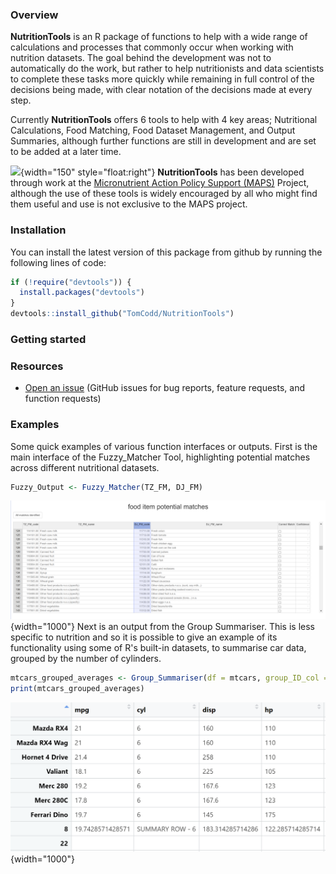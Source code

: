 ### Overview
**NutritionTools** is an R package of functions to help with a wide range of calculations and processes that commonly occur when working with nutrition datasets. The goal behind the development was not to automatically do the work, but rather to help nutritionists and data scientists to complete these tasks more quickly while remaining in full control of the decisions being made, with clear notation of the decisions made at every step.

Currently **NutritionTools** offers 6 tools to help with 4 key areas;
Nutritional Calculations, Food Matching, Food Dataset Management, and Output
Summaries, although further functions are still in development and are set to be
added at a later time. 

![](reference/figures/MAPS_logo_cropped.jpg){width="150"
style="float:right"} **NutritionTools** has been developed through work at the [Micronutrient Action Policy Support (MAPS)](https://www.micronutrient.support/) Project, although the
use of these tools is widely encouraged by all who might find them useful and
use is not exclusive to the MAPS project.

### Installation
You can install the latest version of this package from github by
running the following lines of code:
``` r
if (!require("devtools")) {
  install.packages("devtools")
}
devtools::install_github("TomCodd/NutritionTools")
```
### Getting started 
### Resources
-   [Open an issue](https://github.com/TomCodd/NutritionTools/issues/new) (GitHub issues for bug reports, feature requests, and function requests)

### Examples 
Some quick examples of various function interfaces or outputs.
First is the main interface of the Fuzzy_Matcher Tool, highlighting potential
matches across different nutritional datasets.
``` r
Fuzzy_Output <- Fuzzy_Matcher(TZ_FM, DJ_FM)
```
![](reference/figures/FM_example.PNG){width="1000"} Next is an output from the
Group Summariser. This is less specific to nutrition and so it is possible to
give an example of its functionality using some of R's built-in datasets, to
summarise car data, grouped by the number of cylinders.
``` r
mtcars_grouped_averages <- Group_Summariser(df = mtcars, group_ID_col = 'cyl', sep_row = T, round_weighting = T)
print(mtcars_grouped_averages)
```
![](reference/figures/GS_example_mtcars.PNG){width="1000"}
